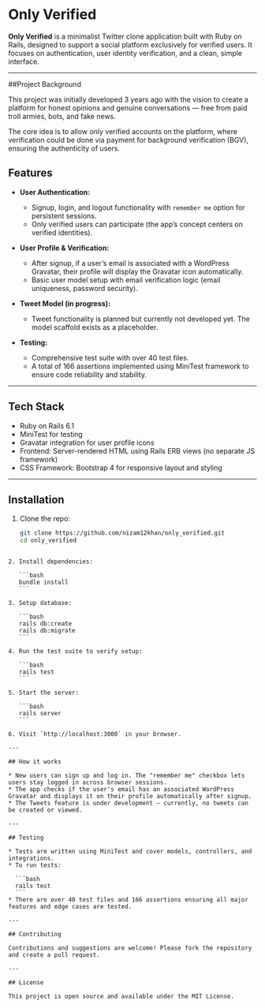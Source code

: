 # Only Verified

**Only Verified** is a minimalist Twitter clone application built with Ruby on Rails, designed to support a social platform exclusively for verified users. It focuses on authentication, user identity verification, and a clean, simple interface.

---
##Project Background

This project was initially developed 3 years ago with the vision to create a platform for honest opinions and genuine conversations — free from paid troll armies, bots, and fake news.

The core idea is to allow only verified accounts on the platform, where verification could be done via payment for background verification (BGV), ensuring the authenticity of users.

## Features

- **User Authentication:**  
  - Signup, login, and logout functionality with `remember me` option for persistent sessions.  
  - Only verified users can participate (the app’s concept centers on verified identities).  

- **User Profile & Verification:**  
  - After signup, if a user’s email is associated with a WordPress Gravatar, their profile will display the Gravatar icon automatically.  
  - Basic user model setup with email verification logic (email uniqueness, password security).  

- **Tweet Model (in progress):**  
  - Tweet functionality is planned but currently not developed yet. The model scaffold exists as a placeholder.  

- **Testing:**  
  - Comprehensive test suite with over 40 test files.  
  - A total of 166 assertions implemented using MiniTest framework to ensure code reliability and stability.  

---

## Tech Stack

- Ruby on Rails 6.1  
- MiniTest for testing  
- Gravatar integration for user profile icons
- Frontend: Server-rendered HTML using Rails ERB views (no separate JS framework)
- CSS Framework: Bootstrap 4 for responsive layout and styling



---

## Installation

1. Clone the repo:  
   ```bash
   git clone https://github.com/nizam12khan/only_verified.git
   cd only_verified
````

2. Install dependencies:

   ```bash
   bundle install
   ```

3. Setup database:

   ```bash
   rails db:create
   rails db:migrate
   ```

4. Run the test suite to verify setup:

   ```bash
   rails test
   ```

5. Start the server:

   ```bash
   rails server
   ```

6. Visit `http://localhost:3000` in your browser.

---

## How it works

* New users can sign up and log in. The "remember me" checkbox lets users stay logged in across browser sessions.
* The app checks if the user's email has an associated WordPress Gravatar and displays it on their profile automatically after signup.
* The Tweets feature is under development — currently, no tweets can be created or viewed.

---

## Testing

* Tests are written using MiniTest and cover models, controllers, and integrations.
* To run tests:

  ```bash
  rails test
  ```
* There are over 40 test files and 166 assertions ensuring all major features and edge cases are tested.

---

## Contributing

Contributions and suggestions are welcome! Please fork the repository and create a pull request.

---

## License

This project is open source and available under the MIT License.


